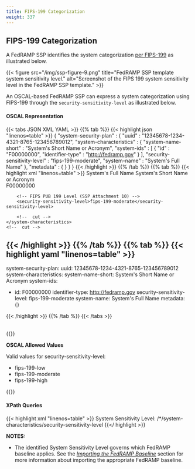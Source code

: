 ```yaml
---
title: FIPS-199 Categorization
weight: 337
---
```

## FIPS-199 Categorization

A FedRAMP SSP identifies the system categorization [per FIPS-199](https://doi.org/10.6028/NIST.FIPS.199) as illustrated below.

{{< figure src="/img/ssp-figure-9.png" title="FedRAMP SSP template system sensitivity level." alt="Screenshot of the FIPS 199 system sensitivity level in the FedRAMP SSP template." >}}

An OSCAL-based FedRAMP SSP can express a system categorization using FIPS-199 through the `security-sensitivity-level` as illustrated below. 

#### OSCAL Representation
{{< tabs JSON XML YAML >}}
{{% tab %}}
{{< highlight json "linenos=table" >}}
{
 "system-security-plan" : {
   "uuid" : "12345678-1234-4321-8765-123456789012",
   "system-characteristics" : {
     "system-name-short" : "System's Short Name or Acronym",
     "system-ids" : [ {
       "id" : "F00000000",
       "identifier-type" : "http://fedramp.gov"
     } ],
     "security-sensitivity-level" : "fips-199-moderate",
     "system-name" : "System's Full Name"
   },
   "metadata" : { }
 }
}
{{< /highlight >}}
{{% /tab %}}
{{% tab %}}
{{< highlight xml "linenos=table" >}}
<system-security-plan>
    <metadata>
        <!-- cut CSP Name -->
    </metadata>
    <system-characteristics>
        <!-- System Name & Abbreviation -->
        <system-name>System's Full Name</system-name>
        <system-name-short>System's Short Name or Acronym</system-name-short>        
        <!-- FedRAMP Unique Identifier -->
        <system-id identifier-type="http://fedramp.gov">F00000000</system-id>
        <!-- cut Service Model -->
        <!-- cut Deployment Model -->
        <!-- cut DIL Determination -->

        <!-- FIPS PUB 199 Level (SSP Attachment 10) -->
        <security-sensitivity-level>fips-199-moderate</security-sensitivity-level>              
         
        <!--  cut -->        
    </system-characteristics>
    <!--  cut -->     
</system-security-plan>

{{< /highlight >}}
{{% /tab %}}
{{% tab %}}
{{< highlight yaml "linenos=table" >}}
---
system-security-plan:
 uuid: 12345678-1234-4321-8765-123456789012
 system-characteristics:
   system-name-short: System's Short Name or Acronym
   system-ids:
   - id: F00000000
     identifier-type: http://fedramp.gov
   security-sensitivity-level: fips-199-moderate
   system-name: System's Full Name
 metadata: {}

{{< /highlight >}}
{{% /tab %}}
{{< /tabs >}}


<br />
{{<callout>}}

**OSCAL Allowed Values**

Valid values for security-sensitivity-level:
- fips-199-low
- fips-199-moderate
- fips-199-high

{{</callout>}}


#### XPath Queries
{{< highlight xml "linenos=table" >}}
    System Sensitivity Level:
        /*/system-characteristics/security-sensitivity-level
{{</ highlight >}}

**NOTES:**

-   The identified System Sensitivity Level governs which FedRAMP baseline applies. See the [*Importing the FedRAMP Baseline*](/documentation/ssp/3-working-with-oscal-files/#importing-the-fedramp-baseline) section for more information about importing the appropriate FedRAMP baseline.


